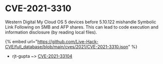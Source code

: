 # CVE-2021-3310

Western Digital My Cloud OS 5 devices before 5.10.122 mishandle Symbolic Link Following on SMB and AFP shares. This can lead to code execution and information disclosure (by reading local files).

{% embed url="https://github.com/Live-Hack-CVE/full_database/blob/main/cves/2021/CVE-2021-3310.json" %}


* rjt-gupta ~> [CVE-2021-33104](https://zeste.alice-snow.ru/2021/database/cve-2021-3310/cve-2021-33104-rjt-gupta)